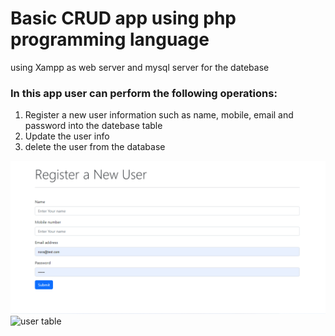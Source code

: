 # Basic CRUD app using php programming language
using Xampp as web server and mysql server for the datebase
### In this app user can perform the following operations:

1. Register a new user information such as name, mobile, email and password into the datebase table
2. Update the user info
3. delete the user from the database

<img src="userhome.png" alt="user registeration page" />
<img src="usertable.png" alt="user table" style="height: 700px; width:700px;"/>
